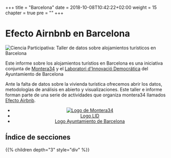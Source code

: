 +++
title = "Barcelona"
date = 2018-10-08T10:42:22+02:00
weight = 15
chapter = true
pre = ""
+++

# Efecto Airnbnb en Barcelona

![Ciencia Participativa: Taller de datos sobre alojamientos turísticos en Barcelona](/images/efecto.airbnb.donostia.png)

Este informe sobre los alojamientos turístios en Barcelona es una iniciativa conjunta de <a href="https://montera34.com">Montera34</a> y el [Laboratori d'Innovació Democrática](https://ajuntament.barcelona.cat/innovaciodemocratica/ca/projectes/laboratori-dinnovacio-democratica) del Ayuntamiento de Barcelona

Ante la falta de datos sobre la vivienda turística ofrecemos abrir los datos, metodologías de análisis en abierto y visualizaciones. Este taller e informe forman parte de una serie de actividades que organiza montera34 llamados [Efecto Airbnb](https://lab.montera34.com/airbnb).

<ul style="text-align: center;" class="list-inline">
<li><a href="https://montera34.com"><img alt="Logo de Montera34" src="/images/m34.logo.png" /></a></li>
<li><a href="https://montera34.com">Logo LID</a></li>
<li><a href="https://montera34.com">Logo Ayuntamiento de Barcelona</a></li>
</ul>

## Índice de secciones
{{% children depth="3" style="div" %}}




